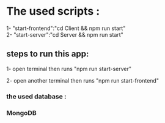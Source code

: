 <h1>The used scripts :</h1>
1- "start-frontend":"cd Client && npm run start" <br/>
2- "start-server":"cd Server && npm run start"

<h2>steps to run this app: </h2>

1- open terminal then runs "npm run start-server" <br/>

2- open another terminal then runs "npm run start-frontend"<br/>

<h3>the used database :<h3>
<p>MongoDB</p>